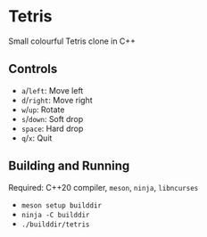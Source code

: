 # Tetris
Small colourful Tetris clone in C++

## Controls
* `a`/`left`: Move left
* `d`/`right`: Move right
* `w`/`up`: Rotate
* `s`/`down`: Soft drop
* `space`: Hard drop
* `q`/`x`: Quit

## Building and Running
Required: C++20 compiler, `meson`, `ninja`, `libncurses`

* `meson setup builddir`
* `ninja -C builddir`
* `./builddir/tetris`